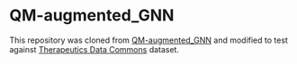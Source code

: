 # QM-augmented_GNN

This repository was cloned from [QM-augmented_GNN](https://github.com/coleygroup/QM-augmented_GNN) and modified to test against [Therapeutics Data Commons](https://tdcommons.ai/) dataset.
